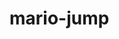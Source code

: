 # mario-jump

<div>
  <img src: https://github.com/MrNasc/mario-jump/blob/main/Recording%202023-10-18%20at%2016.12.12.gif>
</div>
